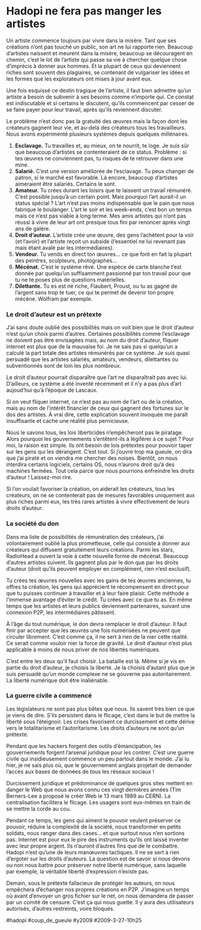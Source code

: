 # Hadopi ne fera pas manger les artistes

Un artiste commence toujours par vivre dans la misère. Tant que ses créations n’ont pas touché un public, son art ne lui rapporte rien. Beaucoup d’artistes naissent et meurent dans la misère, beaucoup se découragent en chemin, c’est le lot de l’artiste qui passe sa vie à chercher quelque chose d’imprécis à donner aux hommes. Et la plupart de ceux qui deviennent riches sont souvent des plagiaires, se contenant de vulgariser les idées et les formes que les explorateurs ont mises à jour avant eux.

Une fois esquissé ce destin tragique de l’artiste, il faut bien admettre qu’un artiste a besoin de subvenir à ses besoins comme n’importe qui. Ce constat est indiscutable et si certains le discutent, qu’ils commencent par cesser de se faire payer pour leur travail, après qu’ils reviennent discuter.

Le problème n’est donc pas la gratuité des œuvres mais la façon dont les créateurs gagnent leur vie, et au-delà des créateurs tous les travailleurs. Nous avons expérimenté plusieurs systèmes depuis quelques millénaires.

1. **Esclavage.** Tu travailles et, au mieux, on te nourrit, te loge. Je suis sûr que beaucoup d’artistes se contenteraient de ce status. Problème : si tes œuvres ne conviennent pas, tu risques de te retrouver dans une mine.
2. **Salarié.** C’est une version améliorée de l’esclavage. Tu peux changer de patron, si le marché est favorable. Là encore, beaucoup d’artistes aimeraient être salariés. Certains le sont.
3. **Amateur.** Tu crées durant les loisirs que te laissent un travail rémunéré. C’est possible jusqu’à un certain point. Mais pourquoi l’art aurait-il un status spécial ? L’art n’est pas moins indispensable que le pain que nous fabrique le boulanger. L’art le soir et les week-ends, c’est bon un temps mais ce n’est pas viable à long terme. Mes amis artistes qui n’ont pas réussi à vivre de leur art ont presque tous fini par renoncer après vingt ans de galère.
4. **Droit d’auteur.** L’artiste crée une œuvre, des gens l’achètent pour la voir (et l’avoir) et l’artiste reçoit un subside (l’essentiel ne lui revenant pas mais étant avalé par les intermédiaires).
5. **Vendeur.** Tu vends en direct ton œuvres… ce que font en fait la plupart des peintres, sculpteurs, photographes…
6. **Mécénat.** C’est le système rêvé. Une espèce de carte blanche t’est donnée par quelqu’un suffisamment passionné par ton travail pour que tu ne te poses plus de questions matérielles.
7. **Dilettante.** Tu es est né riche, Flaubert, Proust, ou tu as gagné de l’argent sans trop te tuer, ce qui te permet de devenir ton propre mécène. Wolfram par exemple.

### Le droit d’auteur est un prétexte

J’ai sans doute oublié des possibilités mais on voit bien que le droit d’auteur n’est qu’un choix parmi d’autres. Certaines possibilités comme l’esclavage ne doivent pas être envisagées mais, au nom du droit d’auteur, fliquer internet est plus que de la mauvaise foi. Je ne sais pas si quelqu’un a calculé la part totale des artistes rémunérés par ce système. Je suis quasi persuadé que les artistes salariés, amateurs, vendeurs, dilettantes ou subventionnés sont de loin les plus nombreux.

Le droit d’auteur pourrait disparaître que l’art ne disparaîtrait pas avec lui. D’ailleurs, ce système a été inventé récemment et il n’y a pas plus d’art aujoud’hui qu’à l’époque de Lascaux.

Si on veut fliquer internet, ce n’est pas au nom de l’art ou de la création, mais au nom de l’intérêt financier de ceux qui gagnent des fortunes sur le dos des artistes. À vrai dire, cette explication souvent invoquée me paraît insuffisante et cache une réalité plus pernicieuse.

Nous le savons tous, les lois liberticides n’empêcheront pas le piratage. Alors pourquoi les gouvernements s’entêtent-ils à légiférer à ce sujet ? Pour moi, la raison est simple. Ils ont besoin de lois prétextes pour pouvoir taper sur les gens qui les dérangent. C’est tout. Si j’ouvre trop ma gueule, on dira que j’ai piraté et on viendra me chercher des noises. Bientôt, on nous interdira certains logiciels, certains OS, nous n’aurons droit qu’à des machines fermées. Tout cela parce que nous pourrions enfreindre les droits d’auteur ! Laissez-moi rire.

Si l’on voulait favoriser la création, on aiderait les créateurs, tous les créateurs, on ne se contenterait pas de mesures favorables uniquement aux plus riches parmi eux, les très rares artistes à vivre effectivement de leurs droits d’auteur.

### La société du don

Dans ma liste de possibilités de rémunération des créateurs, j’ai volontairement oublié la plus prometteuse, celle qui consiste à donner aux créateurs qui diffusent gratuitement leurs créations. Parmi les stars, RadioHead a ouvert la voie à cette nouvelle forme de mécénat. Beaucoup d’autres artistes suivent. Ils gagnent plus par le don que par les droits d’auteur (droit qu’ils peuvent employer en complément, rien n’est exclusif).

Tu crées tes œuvres nouvelles avec les gains de tes œuvres anciennes, tu offres ta création, les gens qui apprécient te récompensent en direct pour que tu puisses continuer à travailler et à leur faire plaisir. Cette méthode a l’immense avantage d’éviter le crédit. Tu crées avec ce que tu as. En même temps que les artistes et leurs publics deviennent partenaires, suivant une connexion P2P, les intermédiaires pâtissent.

À l’âge du tout numérique, le don devra remplacer le droit d’auteur. Il faut finir par accepter que les œuvres une fois numérisées ne peuvent que circuler librement. C’est comme ça, il ne sert à rien de la nier cette réalité. Ce serait comme vouloir nier la force de gravité. Le droit d’auteur n’est plus applicable à moins de nous priver de nos libertés numériques.

C’est entre les deux qu’il faut choisir. La bataille est là. Même si je vis en partie du droit d’auteur, je choisis la liberté. Je la choisis d’autant plus que je suis persuadé qu’un monde complexe ne se gouverne pas autoritairement. La liberté numérique doit être inaliénable.

### La guerre civile a commencé

Les législateurs ne sont pas plus bêtes que nous. Ils savent très bien ce que je viens de dire. S’ils persistent dans le flicage, c’est dans le but de mettre la liberté sous l’éteignoir. Les crises favorisent ce durcissement et cette dérive vers le totalitarisme et l’autoritarisme. Les droits d’auteurs ne sont qu’un prétexte.

Pendant que les hackers forgent des outils d’émancipation, les gouvernements forgent l’arsenal juridique pour les contrer. C’est une guerre civile qui insidieusement commence un peu partout dans le monde. J’ai lu hier, je ne sais plus où, que le gouvernement anglais projetait de demander l’accès aux bases de données de tous les réseaux sociaux !

Durcissement juridique et prédominance de quelques gros sites mettent en danger le Web que nous avons connu ces vingt dernières années (Tim Berners-Lee a proposé le créer Web le 13 mars 1989 au CERN). La centralisation facilitera le flicage. Les usagers sont eux-mêmes en train de se mettre la corde au cou.

Pendant ce temps, les gens qui aiment le pouvoir veulent préserver ce pouvoir, réduire la complexité de la société, nous transformer en petits soldats, nous ranger dans des cases… et que surtout nous n’en sortions pas. Internet est pour eux le pire des instruments qu’ils ont laissé inventer avec leur propre argent. Ils n’auront d’autres fins que de le combattre. Hadopi n’est qu’une de leurs manœuvres tactiques. Il ne se sert à rien d’ergoter sur les droits d’auteurs. La question est de savoir si nous devons ou non nous battre pour préserver notre liberté numérique, sans laquelle par exemple, la véritable liberté d’expression n’existe pas.

Demain, sous le prétexte fallacieux de protéger les auteurs, on nous empêchera d’échanger nos propres créations en P2P. J’imagine un temps où avant d’envoyer un gros fichier sur le net, on nous demandera de passer par un comité de censure. C’est ça qui nous guette. Il y aura des utilisateurs autorisés, d’autres restreints, voire bloqués.

#hadopi #coup_de_gueule #y2009 #2009-3-27-10h25
